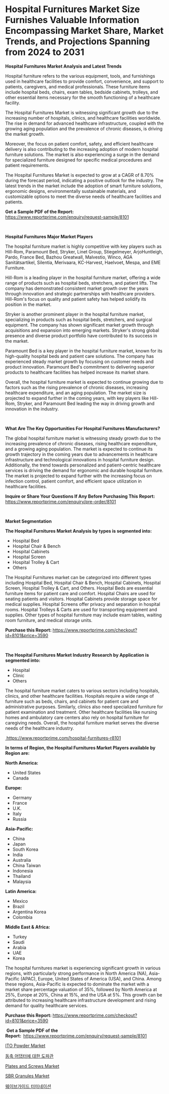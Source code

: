 <p><h1>Hospital Furnitures Market Size Furnishes Valuable Information Encompassing Market Share, Market Trends, and Projections Spanning from 2024 to 2031</h1></p><p><strong>Hospital Furnitures Market Analysis and Latest Trends</strong></p>
<p><p>Hospital furniture refers to the various equipment, tools, and furnishings used in healthcare facilities to provide comfort, convenience, and support to patients, caregivers, and medical professionals. These furniture items include hospital beds, chairs, exam tables, bedside cabinets, trolleys, and other essential items necessary for the smooth functioning of a healthcare facility.</p><p>The Hospital Furnitures Market is witnessing significant growth due to the increasing number of hospitals, clinics, and healthcare facilities worldwide. The rise in demand for advanced healthcare infrastructure, coupled with the growing aging population and the prevalence of chronic diseases, is driving the market growth.</p><p>Moreover, the focus on patient comfort, safety, and efficient healthcare delivery is also contributing to the increasing adoption of modern hospital furniture solutions. The market is also experiencing a surge in the demand for specialized furniture designed for specific medical procedures and patient requirements.</p><p>The Hospital Furnitures Market is expected to grow at a CAGR of 8.70% during the forecast period, indicating a positive outlook for the industry. The latest trends in the market include the adoption of smart furniture solutions, ergonomic designs, environmentally sustainable materials, and customizable options to meet the diverse needs of healthcare facilities and patients.</p></p>
<p><strong>Get a Sample PDF of the Report:&nbsp;</strong> <a href="https://www.reportprime.com/enquiry/request-sample/8101">https://www.reportprime.com/enquiry/request-sample/8101</a></p>
<p>&nbsp;</p>
<p><strong>Hospital Furnitures Major Market Players</strong></p>
<p><p>The hospital furniture market is highly competitive with key players such as Hill-Rom, Paramount Bed, Stryker, Linet Group, Stiegelmeyer, ArjoHuntleigh, Pardo, France Bed, Bazhou Greatwall, Malvestio, Winco, AGA Sanitätsartikel, Silentia, Merivaara, KC-Harvest, Haelvoet, Mespa, and EME Furniture.</p><p>Hill-Rom is a leading player in the hospital furniture market, offering a wide range of products such as hospital beds, stretchers, and patient lifts. The company has demonstrated consistent market growth over the years through innovation and strategic partnerships with healthcare providers. Hill-Rom's focus on quality and patient safety has helped solidify its position in the market.</p><p>Stryker is another prominent player in the hospital furniture market, specializing in products such as hospital beds, stretchers, and surgical equipment. The company has shown significant market growth through acquisitions and expansion into emerging markets. Stryker's strong global presence and diverse product portfolio have contributed to its success in the market.</p><p>Paramount Bed is a key player in the hospital furniture market, known for its high-quality hospital beds and patient care solutions. The company has experienced steady market growth by focusing on customer needs and product innovation. Paramount Bed's commitment to delivering superior products to healthcare facilities has helped increase its market share.</p><p>Overall, the hospital furniture market is expected to continue growing due to factors such as the rising prevalence of chronic diseases, increasing healthcare expenditure, and an aging population. The market size is projected to expand further in the coming years, with key players like Hill-Rom, Stryker, and Paramount Bed leading the way in driving growth and innovation in the industry.</p></p>
<p>&nbsp;</p>
<p><strong>What Are The Key Opportunities For Hospital Furnitures Manufacturers?</strong></p>
<p><p>The global hospital furniture market is witnessing steady growth due to the increasing prevalence of chronic diseases, rising healthcare expenditure, and a growing aging population. The market is expected to continue its growth trajectory in the coming years due to advancements in healthcare infrastructure and technological innovations in hospital furniture design. Additionally, the trend towards personalized and patient-centric healthcare services is driving the demand for ergonomic and durable hospital furniture. The market is projected to expand further with the increasing focus on infection control, patient comfort, and efficient space utilization in healthcare facilities.</p></p>
<p><strong>Inquire or Share Your Questions If Any Before Purchasing This Report:</strong> <a href="https://www.reportprime.com/enquiry/pre-order/8101">https://www.reportprime.com/enquiry/pre-order/8101</a></p>
<p>&nbsp;</p>
<p><strong>Market Segmentation</strong></p>
<p><strong>The Hospital Furnitures Market Analysis by types is segmented into:</strong></p>
<p><ul><li>Hospital Bed</li><li>Hospital Chair & Bench</li><li>Hospital Cabinets</li><li>Hospital Screen</li><li>Hospital Trolley & Cart</li><li>Others</li></ul></p>
<p><p>The Hospital Furnitures market can be categorized into different types including Hospital Bed, Hospital Chair & Bench, Hospital Cabinets, Hospital Screen, Hospital Trolley & Cart, and Others. Hospital Beds are essential furniture items for patient care and comfort. Hospital Chairs are used for seating patients and visitors. Hospital Cabinets provide storage space for medical supplies. Hospital Screens offer privacy and separation in hospital rooms. Hospital Trolleys & Carts are used for transporting equipment and supplies. Other types of hospital furniture may include exam tables, waiting room furniture, and medical storage units.</p></p>
<p><strong>Purchase this Report:&nbsp;</strong><a href="https://www.reportprime.com/checkout?id=8101&price=3590">https://www.reportprime.com/checkout?id=8101&price=3590</a></p>
<p>&nbsp;</p>
<p><strong>The Hospital Furnitures Market Industry Research by Application is segmented into:</strong></p>
<p><ul><li>Hospital</li><li>Clinic</li><li>Others</li></ul></p>
<p><p>The hospital furniture market caters to various sectors including hospitals, clinics, and other healthcare facilities. Hospitals require a wide range of furniture such as beds, chairs, and cabinets for patient care and administrative purposes. Similarly, clinics also need specialized furniture for patient examination and treatment. Other healthcare facilities like nursing homes and ambulatory care centers also rely on hospital furniture for caregiving needs. Overall, the hospital furniture market serves the diverse needs of the healthcare industry.</p></p>
<p><a href="https://www.reportprime.com/hospital-furnitures-r8101">&nbsp;https://www.reportprime.com/hospital-furnitures-r8101</a></p>
<p><strong>In terms of Region, the Hospital Furnitures Market Players available by Region are:</strong></p>
<p>
    <p> <strong> North America: </strong>
        <ul>
            <li>United States</li>
            <li>Canada</li>
        </ul>
        </p> 
    <p> <strong> Europe: </strong>
        <ul>
            <li>Germany</li>
            <li>France</li>
            <li>U.K.</li>
            <li>Italy</li>
            <li>Russia</li>
        </ul>
        </p> 
    <p> <strong> Asia-Pacific: </strong>
        <ul>
            <li>China</li>
            <li>Japan</li>
            <li>South Korea</li>
            <li>India</li>
            <li>Australia</li>
            <li>China Taiwan</li>
            <li>Indonesia</li>
            <li>Thailand</li>
            <li>Malaysia</li>
        </ul>
        </p> 
    <p> <strong> Latin America: </strong>
        <ul>
            <li>Mexico</li>
            <li>Brazil</li>
            <li>Argentina Korea</li>
            <li>Colombia</li>
        </ul>
        </p> 
    <p> <strong> Middle East & Africa: </strong>
        <ul>
            <li>Turkey</li>
            <li>Saudi</li>
            <li>Arabia</li>
            <li>UAE</li>
            <li>Korea</li>
        </ul>
    </p>
    </p>
<p><p>The hospital furnitures market is experiencing significant growth in various regions, with particularly strong performance in North America (NA), Asia-Pacific (APAC), Europe, United States of America (USA), and China. Among these regions, Asia-Pacific is expected to dominate the market with a market share percentage valuation of 35%, followed by North America at 25%, Europe at 20%, China at 15%, and the USA at 5%. This growth can be attributed to increasing healthcare infrastructure development and rising demand for quality healthcare services.</p></p>
<p><strong>Purchase this Report: </strong><a href="https://www.reportprime.com/checkout?id=8101&price=3590">https://www.reportprime.com/checkout?id=8101&price=3590</a></p>
<p>&nbsp;<strong>Get a Sample PDF of the Report:&nbsp;&nbsp;</strong><a href="https://www.reportprime.com/enquiry/request-sample/8101">https://www.reportprime.com/enquiry/request-sample/8101</a></p>
<p><strong></strong></p>
<p><p><a href="https://www.linkedin.com/pulse/ito-powder-market-provides-detailed-segmentation-based-type-664ye?trackingId=%2FLHyMcrN6eLshoWzQ1%2FBUA%3D%3D">ITO Powder Market</a></p><p><a href="https://github.com/JeromeRtyau89966/Market-Research-Report-List-1/blob/main/420847634559.md">동축 어댑터에 대한 도파관</a></p><p><a href="https://github.com/Airanohannonzb68e5pb53oc1/Market-Research-Report-List-2/blob/main/plates-and-screws-market.md">Plates and Screws Market</a></p><p><a href="https://www.linkedin.com/pulse/sbr-granules-market-size-reflecting-forecast-till-2031-type-5ddvc?trackingId=2VJs7IHYCN%2FBHKX0WGOGBg%3D%3D">SBR Granules Market</a></p><p><a href="https://github.com/TimmyMann6767/Market-Research-Report-List-1/blob/main/286719634558.md">웨이브가이드 터미네이션</a></p></p>